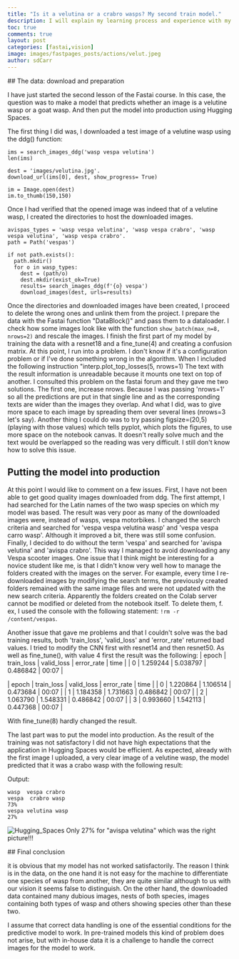 ```yaml
---
title: "Is it a velutina or a crabro wasps? My second train model."
description: I will explain my learning process and experience with my second contact with my own training model of lesson 2, Production. 
toc: true
comments: true
layout: post
categories: [fastai,vision]
image: images/fastpages_posts/actions/velut.jpeg
author: sdCarr
---
```


## The data: download and preparation

I have just started the second lesson of the Fastai course. In this case, the question was to make a model that predicts whether an image is a velutine wasp or a goat wasp. And then put the model into production using Hugging Spaces. 

The first thing I did was, I downloaded a 
test image of a velutine wasp using the ddg() function:

```
ims = search_images_ddg('wasp vespa velutina')
len(ims)

dest = 'images/velutina.jpg'.
download_url(ims[0], dest, show_progress= True)

im = Image.open(dest)
im.to_thumb(150,150)
```
 Once I had verified that the opened image was indeed that of a velutine wasp, I created the directories to host the downloaded images.

```
avispas_types = 'wasp vespa velutina', 'wasp vespa crabro', 'wasp vespa velutina', 'wasp vespa crabro'.
path = Path('vespas')

if not path.exists():
  path.mkdir()
  for o in wasp_types:
    dest = (path/o)
    dest.mkdir(exist_ok=True)
    results= search_images_ddg(f'{o} vespa')
    download_images(dest, urls=results)
```

Once the directories and downloaded images have been created, I proceed to delete the wrong ones and unlink them from the project.
I prepare the data with the Fastai function "DataBlock()" and pass them to a dataloader.
I check how some images look like with the function ``show_batch(max_n=8, nrows=2)`` and rescale the images.
I finish the first part of my model by training the data with a resnet18 and a fine_tune(4) and creating a confusion matrix.
At this point, I run into a problem.   I don't know if it's a configuration problem or if I've done something wrong in the algorithm. When I included the following instruction "interp.plot_top_losses(5, nrows=1) The text with the result information is unreadable because it mounts one text on top of another.
I consulted this problem on the fastai forum and they gave me two solutions.
 The first one, increase nrows. Because I was passing 'nrows=1' so all the predictions are put in that single line and as the corresponding texts are wider than the images they overlap. And what I did, was to give more space to each image by spreading them over several lines (nrows=3 let's say). 
Another thing I could do was to try passing figsize=(20,5) (playing with those values) which tells pyplot, which plots the figures, to use more space on the notebook canvas. 
It doesn't really solve much and the text would be overlapped so the reading was very difficult. I still don't know how to solve this issue.

## Putting the model into production

At this point I would like to comment on a few issues. First, I have not been able to get good quality images downloaded from ddg. The first attempt, I had searched for the Latin names of the two wasp species on which my model was based. The result was very poor as many of the downloaded images were, instead of wasps, vespa motorbikes. I changed the search criteria and searched for 'vespa vespa velutina wasp' and 'vespa vespa carro wasp'. Although it improved a bit, there was still some confusion. Finally, I decided to do without the term 'vespa' and searched for 'avispa velutina' and 'avispa crabro'. This way I managed to avoid downloading any Vespa scooter images. 
One issue that I think might be interesting for a novice student like me, is that I didn't know very well how to manage the folders created with the images on the server. For example, every time I re-downloaded images by modifying the search terms, the previously created folders remained with the same image files and were not updated with the new search criteria.
Apparently the folders created on the Colab server cannot be modified or deleted from the notebook itself. To delete them, f. ex, I used the console with the following statement:
```!rm -r /content/vespas```.

Another issue that gave me problems and that I couldn't solve was the bad training results, both 'train_loss', 'valid_loss' and 'error_rate' returned bad values. I tried to modify the CNN first with resnet14 and then resnet50. As well as fine_tune(), with value 4 first the result was the following:
| epoch | train_loss | valid_loss | error_rate | time |
| 0 | 1.259244	 | 5.038797	 | 0.486842 | 00:07 |

| epoch | train_loss | valid_loss | error_rate | time |
| 0	| 1.220864 | 1.106514 |	0.473684 |	00:07 |
| 1	| 1.184358 | 1.731663 | 0.486842 |	00:07 |
| 2	| 1.063790 | 1.548331 |	0.486842 |	00:07 |
| 3	| 0.993660 | 1.542113 |	0.447368 |	00:07 |

 With fine_tune(8) hardly changed the result.
 
 The last part was to put the model into production. As the result of the training was not satisfactory I did not have high expectations that the application in Hugging Spaces would be efficient. As expected, already with the first image I uploaded, a very clear image of a velutine wasp, the model predicted that it was a crabo wasp with the following result:

Output:
```
wasp  vespa crabro
vespa  crabro wasp
73%
vespa velutina wasp
27%
```
![Hugging_Spaces](/images/hugging_spaces.png)
Only 27% for "avispa velutina" which was the right picture!!!

## Final conclusion

it is obvious that my model has not worked satisfactorily. The reason I think is in the data, on the one hand it is not easy for the machine to differentiate one species of wasp from another, they are quite similar although to us with our vision it seems false to distinguish.
On the other hand, the downloaded data contained many dubious images, nests of both species, images containing both types of wasp and others showing species other than these two.

I assume that correct data handling is one of the essential conditions for the predictive model to work. In pre-trained models this kind of problem does not arise, but with in-house data it is a challenge to handle the correct images for the model to work.